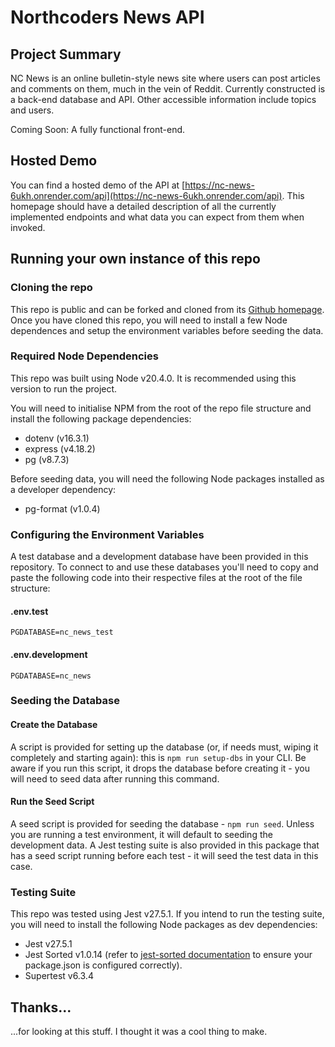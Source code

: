 # Northcoders News API

## Project Summary

NC News is an online bulletin-style news site where users can post articles and comments on them, much in the vein of Reddit. Currently constructed is a back-end database and API. Other accessible information include topics and users.

Coming Soon: A fully functional front-end.

## Hosted Demo

You can find a hosted demo of the API at [https://nc-news-6ukh.onrender.com/api](https://nc-news-6ukh.onrender.com/api). This homepage should have a detailed description of all the currently implemented endpoints and what data you can expect from them when invoked.

## Running your own instance of this repo

### Cloning the repo
This repo is public and can be forked and cloned from its [Github homepage](https://github.com/VenturingForth/nc-news). Once you have cloned this repo, you will need to install a few Node dependences and setup the environment variables before seeding the data.

### Required Node Dependencies
This repo was built using Node v20.4.0. It is recommended using this version to run the project.

You will need to initialise NPM from the root of the repo file structure and install the following package dependencies:
- dotenv (v16.3.1)
- express (v4.18.2)
- pg (v8.7.3)

Before seeding data, you will need the following Node packages installed as a developer dependency:
- pg-format (v1.0.4)

### Configuring the Environment Variables

A test database and a development database have been provided in this repository. To connect to and use these databases you'll need to copy and paste the following code into their respective files at the root of the file structure:

#### .env.test
```PGDATABASE=nc_news_test```

#### .env.development
```PGDATABASE=nc_news```

### Seeding the Database

#### Create the Database
A script is provided for setting up the database (or, if needs must, wiping it completely and starting again): this is ```npm run setup-dbs``` in your CLI. Be aware if you run this script, it drops the database before creating it - you will need to seed data after running this command.

#### Run the Seed Script
A seed script is provided for seeding the database - ```npm run seed```. Unless you are running a test environment, it will default to seeding the development data. A Jest testing suite is also provided in this package that has a seed script running before each test - it will seed the test data in this case.

### Testing Suite
This repo was tested using Jest v27.5.1. If you intend to run the testing suite, you will need to install the following Node packages as dev dependencies:
- Jest v27.5.1
- Jest Sorted v1.0.14 (refer to [jest-sorted documentation](https://www.npmjs.com/package/jest-sorted) to ensure your package.json is configured correctly).
- Supertest v6.3.4

## Thanks...
...for looking at this stuff. I thought it was a cool thing to make.
